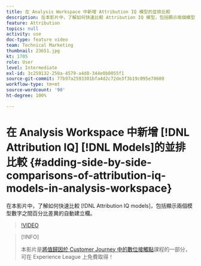 ```yaml
---
title: 在 Analysis Workspace 中新增 Attribution IQ 模型的並排比較
description: 在本影片中，了解如何快速比較 Attribution IQ 模型，包括顯示兩個模型數字之間百分比差異的自動建立欄。
feature: Attribution
topics: null
activity: use
doc-type: feature video
team: Technical Marketing
thumbnail: 23651.jpg
kt: 1705
role: User
level: Intermediate
exl-id: 3c259132-250a-4579-a4d8-344e0b0055f1
source-git-commit: 77b97a2593301bfa4d2c72de3f3b19c095e70600
workflow-type: tm+mt
source-wordcount: '90'
ht-degree: 100%

---
```


# 在 Analysis Workspace 中新增 [!DNL Attribution IQ] [!DNL Models]的並排比較 {#adding-side-by-side-comparisons-of-attribution-iq-models-in-analysis-workspace}

在本影片中，了解如何快速比較 [!DNL Attribution IQ models]，包括顯示兩個模型數字之間百分比差異的自動建立欄。

>[!VIDEO](https://video.tv.adobe.com/v/23651/?quality=12)

>[!INFO]
>
> 本影片是[將值歸因於 Customer Journey 中的數位接觸點](https://experienceleague.adobe.com/?recommended=Analytics-U-1-2020.2)課程的一部分，可在 Experience League 上免費取得！
